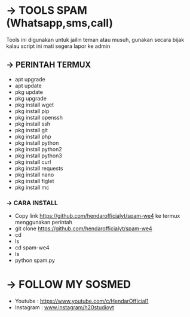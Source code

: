 # -> TOOLS SPAM (Whatsapp,sms,call)
Tools ini digunakan untuk jailin teman atau musuh, gunakan secara bijak
kalau script ini mati segera lapor ke admin

## -> PERINTAH TERMUX
- apt upgrade
- apt update
- pkg update
- pkg upgrade
- pkg install wget
- pkg install pip
- pkg install openssh
- pkg install ssh
- pkg install git
- pkg install php
- pkg install python
- pkg install python2
- pkg install python3
- pkg install curl
- pkg install requests
- pkg install nano
- pkg install figlet
- pkg install mc

### -> CARA INSTALL
- Copy link https://github.com/hendarofficialyt/spam-we4 ke termux
menggunakan perintah
- git clone https://github.com/hendarofficialyt/spam-we4
- cd
- ls
- cd spam-we4
- ls
- python spam.py

# -> FOLLOW MY SOSMED

- Youtube    : https://www.youtube.com/c/HendarOfficial1<br>
- Instagram  : www.instagram/h20studioyt
